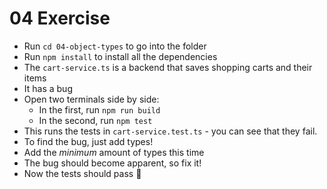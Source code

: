 # 04 Exercise

- Run `cd 04-object-types` to go into the folder
- Run `npm install` to install all the dependencies
- The `cart-service.ts` is a backend that saves shopping carts and their items
- It has a bug
- Open two terminals side by side:
  - In the first, run `npm run build`
  - In the second, run `npm test`
- This runs the tests in `cart-service.test.ts` - you can see that they fail.
- To find the bug, just add types!
- Add the _minimum_ amount of types this time
- The bug should become apparent, so fix it!
- Now the tests should pass 🎉
